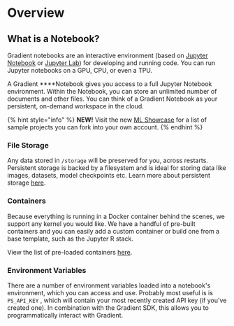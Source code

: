 # Overview

## What is a Notebook?

Gradient notebooks are an interactive environment \(based on [Jupyter Notebook](https://jupyter.org/) or [Jupyter Lab](https://blog.jupyter.org/jupyterlab-is-ready-for-users-5a6f039b8906)\) for developing and running code. You can run Jupyter notebooks on a GPU, CPU, or even a TPU. 

A Gradient ****Notebook gives you access to a full Jupyter Notebook environment. Within the Notebook, you can store an unlimited number of documents and other files. You can think of a Gradient Notebook as your persistent, on-demand workspace in the cloud.

{% hint style="info" %}
**NEW!**  Visit the new [ML Showcase](https://ml-showcase.paperspace.com/) for a list of sample projects you can fork into your own account.
{% endhint %}

### File Storage

Any data stored in `/storage` will be preserved for you, across restarts. Persistent storage is backed by a filesystem and is ideal for storing data like images, datasets, model checkpoints etc.  Learn more about persistent storage [here](../data/storage.md#persistent-storage).

### Containers

Because everything is running in a Docker container behind the scenes, we support any kernel you would like. We have a handful of pre-built containers and you can easily add a custom container or build one from a base template, such as the Jupyter R stack.  

View the list of pre-loaded containers [here](../experiments/containers-public-and-private.md#public-containers).

### Environment Variables

There are a number of environment variables loaded into a notebook's environment, which you can access and use. Probably most useful is is `PS_API_KEY` , which will contain your most recently created API key \(if you've created one\). In combination with the Gradient SDK, this allows you to programmatically interact with Gradient.

